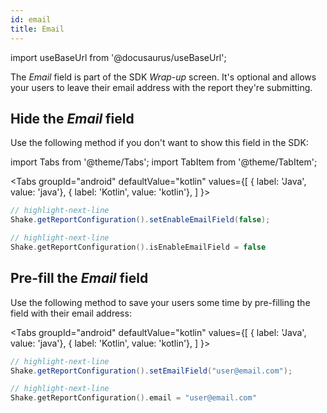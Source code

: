 ```yaml
---
id: email
title: Email
---
```

import useBaseUrl from '@docusaurus/useBaseUrl';

The *Email* field is part of the SDK *Wrap-up* screen. It's optional and allows your users to leave their email address with the report they're submitting.

## Hide the *Email* field
Use the following method if you don't want to show this field in the SDK:

import Tabs from '@theme/Tabs';
import TabItem from '@theme/TabItem';

<Tabs
  groupId="android"
  defaultValue="kotlin"
  values={[
    { label: 'Java', value: 'java'},
    { label: 'Kotlin', value: 'kotlin'},
  ]
}>

<TabItem value="java">

```java title="App.java"
// highlight-next-line
Shake.getReportConfiguration().setEnableEmailField(false);
```

</TabItem>

<TabItem value="kotlin">

```kotlin title="App.kt"
// highlight-next-line
Shake.getReportConfiguration().isEnableEmailField = false
```

</TabItem>
</Tabs>

## Pre-fill the *Email* field
Use the following method to save your users some time by pre-filling the field with their email address:

<Tabs
  groupId="android"
  defaultValue="kotlin"
  values={[
    { label: 'Java', value: 'java'},
    { label: 'Kotlin', value: 'kotlin'},
  ]
}>

<TabItem value="java">

```java title="App.java"
// highlight-next-line
Shake.getReportConfiguration().setEmailField("user@email.com");
```

</TabItem>

<TabItem value="kotlin">

```kotlin title="App.kt"
// highlight-next-line
Shake.getReportConfiguration().email = "user@email.com"
```

</TabItem>
</Tabs>
